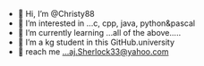 - 👋 Hi, I’m @Christy88
- 👀 I’m interested in ...c, cpp, java, python&pascal
- 🌱 I’m currently learning ...all of the above..... 
- 💞️ I’m a kg student in this GitHub.university
- 📨 reach me ...aj.Sherlock33@yahoo.com

<!---
Christy88/Christy88 is a ✨ special ✨ repository because its `README.md` (this file) appears on your GitHub profile.
You can click the Preview link to take a look at your changes.
--->
